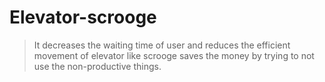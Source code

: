 # Elevator-scrooge
>It decreases the waiting time of user and reduces the efficient movement of elevator 
like scrooge saves the money by trying to not use the non-productive things.

